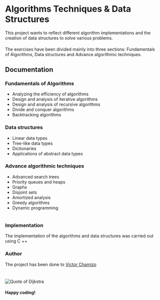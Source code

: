 # Algorithms Techniques & Data Structures

This project wants to reflect different algorithm implementations and the creation of data structures to solve various problems.
#### 
The exercises have been divided mainly into three sections: Fundamentals of Algorithms, Data structures and Advance algorithmic techniques.

## Documentation

### Fundamentals of Algorithms
 - Analyzing the efficiency of algorithms
 - Design and analysis of iterative algorithms
 - Design and analysis of recursive algorithms
 - Divide and conquer algorithms
 - Backtracking algorithms

### Data structures
 - Linear data types
 - Tree-like data types
 - Dictionaries
 - Applications of abstract data types

### Advance algorithmic techniques
 - Advanced search trees
 - Priority queues and heaps
 - Graphs
 - Disjoint sets
 - Amortized analysis
 - Greedy algorithms
 - Dynamic programming
 
# 
 
### Implementation
The implementation of the algorithms and data structures was carried out using C ++
 
### Author
The project has been done to [Victor Chamizo](https://github.com/vctorChamizo)
 
# 
 
![Quote of Dijkstra](https://i.pinimg.com/originals/e3/02/aa/e302aa942e8f2099a313b8137c0f4881.jpg)
 
#### Happy coding!

